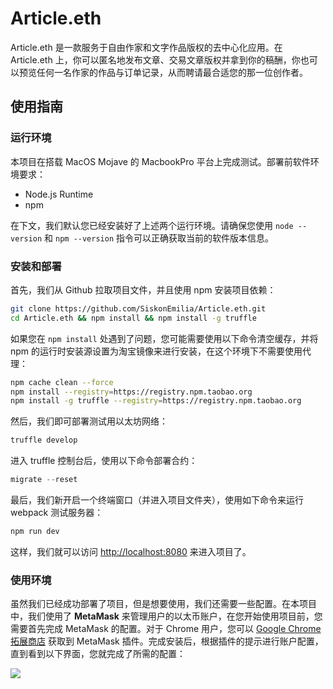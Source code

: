 # Article.eth

Article.eth 是一款服务于自由作家和文字作品版权的去中心化应用。在 Article.eth 上，你可以匿名地发布文章、交易文章版权并拿到你的稿酬，你也可以预览任何一名作家的作品与订单记录，从而聘请最合适您的那一位创作者。

## 使用指南

### 运行环境

本项目在搭载 MacOS Mojave 的 MacbookPro 平台上完成测试。部署前软件环境要求：

- Node.js Runtime
- npm

在下文，我们默认您已经安装好了上述两个运行环境。请确保您使用 `node --version` 和 `npm --version` 指令可以正确获取当前的软件版本信息。

### 安装和部署

首先，我们从 Github 拉取项目文件，并且使用 npm 安装项目依赖：

```bash
git clone https://github.com/SiskonEmilia/Article.eth.git
cd Article.eth && npm install && npm install -g truffle
```

如果您在 `npm install` 处遇到了问题，您可能需要使用以下命令清空缓存，并将 npm 的运行时安装源设置为淘宝镜像来进行安装，在这个环境下不需要使用代理：

```bash
npm cache clean --force
npm install --registry=https://registry.npm.taobao.org
npm install -g truffle --registry=https://registry.npm.taobao.org
```

然后，我们即可部署测试用以太坊网络：

```bash
truffle develop
```

进入 truffle 控制台后，使用以下命令部署合约：

```javascript
migrate --reset
```

最后，我们新开启一个终端窗口（并进入项目文件夹），使用如下命令来运行 webpack 测试服务器：

```bash
npm run dev
```

这样，我们就可以访问 [http://localhost:8080](http://localhost:8080) 来进入项目了。

### 使用环境

虽然我们已经成功部署了项目，但是想要使用，我们还需要一些配置。在本项目中，我们使用了 **MetaMask** 来管理用户的以太币账户，在您开始使用项目前，您需要首先完成 MetaMask 的配置。对于 Chrome 用户，您可以 [Google Chrome 拓展商店](https://chrome.google.com/webstore/detail/metamask/nkbihfbeogaeaoehlefnkodbefgpgknn) 获取到 MetaMask 插件。完成安装后，根据插件的提示进行账户配置，直到看到以下界面，您就完成了所需的配置：

![](Images/ConfigMetaMask.png)